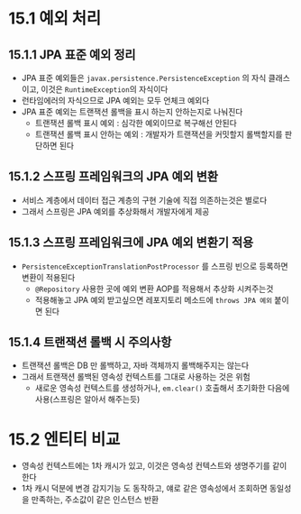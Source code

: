 # 15.1 예외 처리
## 15.1.1 JPA 표준 예외 정리
- JPA 표준 예외들은 `javax.persistence.PersistenceException` 의 자식 클래스이고, 이것은 `RuntimeException`의 자식이다
- 런타임에러의 자식으므로 JPA 예외는 모두 언체크 예외다
- JPA 표준 예외는 트랜잭션 롤백을 표시 하는지 안하는지로 나눠진다
  - 트랜잭션 롤백 표시 예외 : 심각한 예외이므로 복구해선 안된다
  - 트랜잭션 롤백 표시 안하는 예외 : 개발자가 트랜잭션을 커밋할지 롤백할지를 판단하면 된다

## 15.1.2 스프링 프레임워크의 JPA 예외 변환
- 서비스 계층에서 데이터 접근 계층의 구현 기술에 직접 의존하는것은 별로다
- 그래서 스프링은 JPA 예외를 추상화해서 개발자에게 제공

## 15.1.3 스프링 프레임워크에 JPA 예외 변환기 적용
- `PersistenceExceptionTranslationPostProcessor` 를 스프링 빈으로 등록하면 변환이 적용된다
  - `@Repository` 사용한 곳에 예외 변환 AOP를 적용해서 추상화 시켜주는것
  - 적용해놓고 JPA 예외 받고싶으면 레포지토리 메소드에 `throws JPA 예외` 붙이면 된다

## 15.1.4 트랜잭션 롤백 시 주의사항
- 트랜잭션 롤백은 DB 만 롤백하고, 자바 객체까지 롤백해주지는 않는다
- 그래서 트랜잭션 롤백된 영속성 컨텍스트를 그대로 사용하는 것은 위험
  - 새로운 영속성 컨텍스트를 생성하거나, `em.clear()` 호출해서 초기화한 다음에 사용(스프링은 알아서 해주는듯) 

# 15.2 엔티티 비교
- 영속성 컨텍스트에는 1차 캐시가 있고, 이것은 영속성 컨텍스트와 생명주기를 같이 한다
- 1차 캐시 덕분에 변경 감지기능 도 동작하고, 얘로 같은 영속성에서 조회하면 동일성을 만족하는, 주소값이 같은 인스턴스 반환
